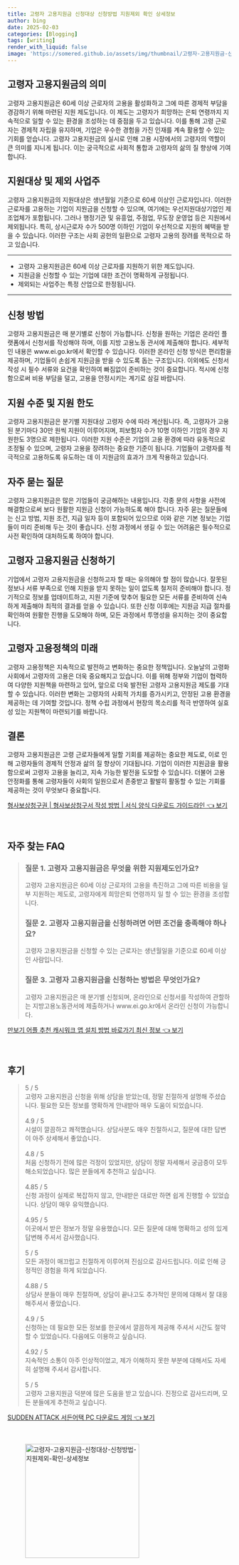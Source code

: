 ```yaml
---
title: 고령자 고용지원금 신청대상 신청방법 지원제외 확인 상세정보
author: bing
date: 2025-02-03
categories: [Blogging]
tags: [writing]
render_with_liquid: false
image: 'https://somered.github.io/assets/img/thumbnail/고령자-고용지원금-신청대상-신청방법-지원제외-확인-상세정보.webp'
---
```



<h2 id='고령자_고용지원금_의_의미'>고령자 고용지원금의 의미</h2>

<p>고령자 고용지원금은 60세 이상 근로자의 고용을 활성화하고 그에 따른 경제적 부담을 경감하기 위해 마련된 지원 제도입니다. 이 제도는 고령자가 희망하는 은퇴 연령까지 지속적으로 일할 수 있는 환경을 조성하는 데 중점을 두고 있습니다. 이를 통해 고령 근로자는 경제적 자립을 유지하며, 기업은 우수한 경험을 가진 인재를 계속 활용할 수 있는 기회를 얻습니다. 고령자 고용지원금의 실시로 인해 고용 시장에서의 고령자의 역할이 큰 의미를 지니게 됩니다. 이는 궁극적으로 사회적 통합과 고령자의 삶의 질 향상에 기여합니다.</p>

<h2 id='지원대상과_제외_사업주'>지원대상 및 제외 사업주</h2>

<p>고령자 고용지원금의 지원대상은 생년월일 기준으로 60세 이상인 근로자입니다. 이러한 근로자를 고용하는 기업이 지원금을 신청할 수 있으며, 여기에는 우선지원대상기업인 제조업체가 포함됩니다. 그러나 행정기관 및 유흥업, 주점업, 무도장 운영업 등은 지원에서 제외됩니다. 특히, 상시근로자 수가 500명 이하인 기업이 우선적으로 지원의 혜택을 받을 수 있습니다. 이러한 구조는 사회 공헌의 일환으로 고령자 고용의 장려를 목적으로 하고 있습니다.</p>

<hr />

<ul>
    <li>고령자 고용지원금은 60세 이상 근로자를 지원하기 위한 제도입니다.</li>
    <li>지원금을 신청할 수 있는 기업에 대한 조건이 명확하게 규정됩니다.</li>
    <li>제외되는 사업주는 특정 산업으로 한정됩니다.</li>
</ul>

<hr />

<h2 id='신청방법'>신청 방법</h2>

<p>고령자 고용지원금은 매 분기별로 신청이 가능합니다. 신청을 원하는 기업은 온라인 플랫폼에서 신청서를 작성해야 하며, 이를 지방 고용노동 관서에 제출해야 합니다. 세부적인 내용은 www.ei.go.kr에서 확인할 수 있습니다. 이러한 온라인 신청 방식은 편리함을 제공하며, 기업들이 손쉽게 지원금을 받을 수 있도록 돕는 구조입니다. 이외에도 신청서 작성 시 필수 서류와 요건을 확인하여 빠짐없이 준비하는 것이 중요합니다. 적시에 신청함으로써 비용 부담을 덜고, 고용을 안정시키는 계기로 삼길 바랍니다.</p>

<h2 id='지원수준_및_지원한도'>지원 수준 및 지원 한도</h2>

<p>고령자 고용지원금은 분기별 지원대상 고령자 수에 따라 계산됩니다. 즉, 고령자가 고용된 분기마다 30만 원씩 지원이 이루어지며, 피보험자 수가 10명 이하인 기업의 경우 지원한도 3명으로 제한됩니다. 이러한 지원 수준은 기업의 고용 환경에 따라 유동적으로 조정될 수 있으며, 고령자 고용을 장려하는 중요한 기준이 됩니다. 기업들이 고령자를 적극적으로 고용하도록 유도하는 데 이 지원금의 효과가 크게 작용하고 있습니다.</p>

<h2 id='자주_묻는_질문'>자주 묻는 질문</h2>

<p>고령자 고용지원금은 많은 기업들이 궁금해하는 내용입니다. 각종 문의 사항을 사전에 해결함으로써 보다 원활한 지원금 신청이 가능하도록 해야 합니다. 자주 묻는 질문들에는 신고 방법, 지원 조건, 지급 일자 등이 포함되어 있으므로 이와 같은 기본 정보는 기업들이 미리 준비해 두는 것이 좋습니다. 신청 과정에서 생길 수 있는 어려움은 필수적으로 사전 확인하여 대처하도록 하여야 합니다.</p>

<h2 id='고령자_고용지원금_신청_하기'>고령자 고용지원금 신청하기</h2>

<p>기업에서 고령자 고용지원금을 신청하고자 할 때는 유의해야 할 점이 많습니다. 잘못된 정보나 서류 부족으로 인해 지원을 받지 못하는 일이 없도록 철저히 준비해야 합니다. 정기적으로 정보를 업데이트하고, 지원 기준에 맞추어 필요한 모든 서류를 준비하여 신속하게 제출해야 최적의 결과를 얻을 수 있습니다. 또한 신청 이후에는 지원금 지급 절차를 확인하여 원활한 진행을 도모해야 하며, 모든 과정에서 투명성을 유지하는 것이 중요합니다.</p>

<h2 id='고령자_고용정책의_미래'>고령자 고용정책의 미래</h2>

<p>고령자 고용정책은 지속적으로 발전하고 변화하는 중요한 정책입니다. 오늘날의 고령화 사회에서 고령자의 고용은 더욱 중요해지고 있습니다. 이를 위해 정부와 기업이 협력하여 다양한 지원책을 마련하고 있어, 앞으로 더욱 발전된 고령자 고용지원금 제도를 기대할 수 있습니다. 이러한 변화는 고령자의 사회적 가치를 증가시키고, 안정된 고용 환경을 제공하는 데 기여할 것입니다. 정책 수립 과정에서 현장의 목소리를 적극 반영하여 실효성 있는 지원책이 마련되기를 바랍니다.</p>

<h2 id='결론'>결론</h2>

<p>고령자 고용지원금은 고령 근로자들에게 일할 기회를 제공하는 중요한 제도로, 이로 인해 고령자들의 경제적 안정과 삶의 질 향상이 기대됩니다. 기업이 이러한 지원금을 활용함으로써 고령자 고용을 늘리고, 지속 가능한 발전을 도모할 수 있습니다. 더불어 고용 안정화를 통해 고령자들이 사회의 일원으로서 존중받고 활발히 활동할 수 있는 기회를 제공하는 것이 무엇보다 중요합니다.</p>


<p><a class="click-button" title="형사보상청구권 | 형사보상청구서 작성 방법 | 서식 양식 다운로드 가이드라인" href="https://somered.github.io/posts/%ED%98%95%EC%82%AC%EB%B3%B4%EC%83%81%EC%B2%AD%EA%B5%AC%EA%B6%8C-%ED%98%95%EC%82%AC%EB%B3%B4%EC%83%81%EC%B2%AD%EA%B5%AC%EC%84%9C-%EC%9E%91%EC%84%B1-%EB%B0%A9%EB%B2%95-%EC%84%9C%EC%8B%9D-%EC%96%91%EC%8B%9D-%EB%8B%A4%EC%9A%B4%EB%A1%9C%EB%93%9C-%EA%B0%80%EC%9D%B4%EB%93%9C%EB%9D%BC%EC%9D%B8/" rel="dofollow">형사보상청구권 | 형사보상청구서 작성 방법 | 서식 양식 다운로드 가이드라인 👈 보기</a></p><br>
<h2 id='자주_찾는_FAQ'>자주 찾는 FAQ</h2>
<div itemscope="" itemtype="https://schema.org/FAQPage"> 
<blockquote> 
<div itemscope="" itemprop="mainEntity" itemtype="https://schema.org/Question"> 
<h3 itemprop="name">질문 1. 고령자 고용지원금은 무엇을 위한 지원제도인가요?</h3> 
<div itemscope="" itemprop="acceptedAnswer" itemtype="https://schema.org/Answer"> 
<span itemprop="text"> 
<p>고령자 고용지원금은 60세 이상 근로자의 고용을 촉진하고 그에 따른 비용을 일부 지원하는 제도로, 고령자에게 희망은퇴 연령까지 일 할 수 있는 환경을 조성합니다.</p> 
</span> 
</div> 
</div> 

<div itemscope="" itemprop="mainEntity" itemtype="https://schema.org/Question"> 
<h3 itemprop="name">질문 2. 고령자 고용지원금을 신청하려면 어떤 조건을 충족해야 하나요?</h3> 
<div itemscope="" itemprop="acceptedAnswer" itemtype="https://schema.org/Answer"> 
<span itemprop="text"> 
<p>고령자 고용지원금을 신청할 수 있는 근로자는 생년월일을 기준으로 60세 이상인 사람입니다.</p> 
</span> 
</div> 
</div> 

<div itemscope="" itemprop="mainEntity" itemtype="https://schema.org/Question"> 
<h3 itemprop="name">질문 3. 고령자 고용지원금을 신청하는 방법은 무엇인가요?</h3> 
<div itemscope="" itemprop="acceptedAnswer" itemtype="https://schema.org/Answer"> 
<span itemprop="text"> 
<p>고령자 고용지원금은 매 분기별 신청되며, 온라인으로 신청서를 작성하여 관할하는 지방고용노동관서에 제출하거나 www.ei.go.kr에서 온라인 신청이 가능합니다.</p> 
</span> 
</div> 
</div> 

</blockquote> 
</div>
<p><a class="click-button" title="만보기 어플 추천 캐시워크 앱 설치 방법 바로가기 최신 정보" href="https://somered.github.io/posts/%EB%A7%8C%EB%B3%B4%EA%B8%B0-%EC%96%B4%ED%94%8C-%EC%B6%94%EC%B2%9C-%EC%BA%90%EC%8B%9C%EC%9B%8C%ED%81%AC-%EC%95%B1-%EC%84%A4%EC%B9%98-%EB%B0%A9%EB%B2%95-%EB%B0%94%EB%A1%9C%EA%B0%80%EA%B8%B0-%EC%B5%9C%EC%8B%A0-%EC%A0%95%EB%B3%B4/" rel="dofollow">만보기 어플 추천 캐시워크 앱 설치 방법 바로가기 최신 정보 👈 보기</a></p><br>
<h2 id='후기'>후기</h2>
<div itemscope itemtype="https://schema.org/Product">
  <blockquote>
  <div itemprop="review" itemscope itemtype="https://schema.org/Review">
      <div itemprop="reviewRating" itemscope itemtype="https://schema.org/Rating"> <span itemprop="ratingValue">5</span> / <span itemprop="bestRating">5</span> </div>
      <span itemprop="reviewBody">고령자 고용지원금 신청을 위해 상담을 받았는데, 정말 친절하게 설명해 주셨습니다. 필요한 모든 정보를 명확하게 안내받아 매우 도움이 되었습니다.</span>
  </div>
  <br>
  <div itemprop="review" itemscope itemtype="https://schema.org/Review">
      <div itemprop="reviewRating" itemscope itemtype="https://schema.org/Rating"> <span itemprop="ratingValue">4.9</span> / <span itemprop="bestRating">5</span> </div>
      <span itemprop="reviewBody">시설이 깔끔하고 쾌적했습니다. 상담사분도 매우 친절하시고, 질문에 대한 답변이 아주 상세해서 좋았습니다.</span>
  </div>
  <br>
  <div itemprop="review" itemscope itemtype="https://schema.org/Review">
      <div itemprop="reviewRating" itemscope itemtype="https://schema.org/Rating"> <span itemprop="ratingValue">4.8</span> / <span itemprop="bestRating">5</span> </div>
      <span itemprop="reviewBody">처음 신청하기 전에 많은 걱정이 있었지만, 상담이 정말 자세해서 궁금증이 모두 해소되었습니다. 많은 분들에게 추천하고 싶습니다.</span>
  </div>
  <br>
  <div itemprop="review" itemscope itemtype="https://schema.org/Review">
      <div itemprop="reviewRating" itemscope itemtype="https://schema.org/Rating"> <span itemprop="ratingValue">4.85</span> / <span itemprop="bestRating">5</span> </div>
      <span itemprop="reviewBody">신청 과정이 실제로 복잡하지 않고, 안내받은 대로만 하면 쉽게 진행할 수 있었습니다. 상담이 매우 유익했습니다.</span>
  </div>
  <br>
  <div itemprop="review" itemscope itemtype="https://schema.org/Review">
      <div itemprop="reviewRating" itemscope itemtype="https://schema.org/Rating"> <span itemprop="ratingValue">4.95</span> / <span itemprop="bestRating">5</span> </div>
      <span itemprop="reviewBody">이곳에서 받은 정보가 정말 유용했습니다. 모든 질문에 대해 명확하고 성의 있게 답변해 주셔서 감사했습니다.</span>
  </div>
  <br>
  <div itemprop="review" itemscope itemtype="https://schema.org/Review">
      <div itemprop="reviewRating" itemscope itemtype="https://schema.org/Rating"> <span itemprop="ratingValue">5</span> / <span itemprop="bestRating">5</span> </div>
      <span itemprop="reviewBody">모든 과정이 매끄럽고 친절하게 이루어져 진심으로 감사드립니다. 이로 인해 긍정적인 경험을 하게 되었습니다.</span>
  </div>
  <br>
  <div itemprop="review" itemscope itemtype="https://schema.org/Review">
      <div itemprop="reviewRating" itemscope itemtype="https://schema.org/Rating"> <span itemprop="ratingValue">4.88</span> / <span itemprop="bestRating">5</span> </div>
      <span itemprop="reviewBody">상담사 분들이 매우 친절하며, 상담이 끝나고도 추가적인 문의에 대해서 잘 대응해주셔서 좋았습니다.</span>
  </div>
  <br>
  <div itemprop="review" itemscope itemtype="https://schema.org/Review">
      <div itemprop="reviewRating" itemscope itemtype="https://schema.org/Rating"> <span itemprop="ratingValue">4.9</span> / <span itemprop="bestRating">5</span> </div>
      <span itemprop="reviewBody">신청하는 데 필요한 모든 정보를 한곳에서 깔끔하게 제공해 주셔서 시간도 절약할 수 있었습니다. 다음에도 이용하고 싶습니다.</span>
  </div>
  <br>
  <div itemprop="review" itemscope itemtype="https://schema.org/Review">
      <div itemprop="reviewRating" itemscope itemtype="https://schema.org/Rating"> <span itemprop="ratingValue">4.92</span> / <span itemprop="bestRating">5</span> </div>
      <span itemprop="reviewBody">지속적인 소통이 아주 인상적이었고, 제가 이해하지 못한 부분에 대해서도 자세히 설명해 주셔서 감사합니다.</span>
  </div>
  <br>
  <div itemprop="review" itemscope itemtype="https://schema.org/Review">
      <div itemprop="reviewRating" itemscope itemtype="https://schema.org/Rating"> <span itemprop="ratingValue">5</span> / <span itemprop="bestRating">5</span> </div>
      <span itemprop="reviewBody">고령자 고용지원금 덕분에 많은 도움을 받고 있습니다. 진정으로 감사드리며, 모든 분들에게 추천하고 싶습니다.</span>
  </div>
  </blockquote>
</div>
<p><a class="click-button" title="SUDDEN ATTACK 서든어택 PC 다운로드 게임" href="https://somered.github.io/posts/SUDDEN-ATTACK-%EC%84%9C%EB%93%A0%EC%96%B4%ED%83%9D-PC-%EB%8B%A4%EC%9A%B4%EB%A1%9C%EB%93%9C-%EA%B2%8C%EC%9E%84/" rel="dofollow">SUDDEN ATTACK 서든어택 PC 다운로드 게임 👈 보기</a></p><br>
<figure class="image"><img src="https://somered.github.io/assets/img/thumbnail/고령자-고용지원금-신청대상-신청방법-지원제외-확인-상세정보.webp" alt="고령자-고용지원금-신청대상-신청방법-지원제외-확인-상세정보" width="256" height="256"></figure>